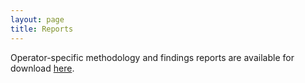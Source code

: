 ```yaml
---
layout: page
title: Reports
---
```


Operator-specific methodology and findings reports are available for download [here](https://mtcdrive.box.com/onboard-survey-reports).

